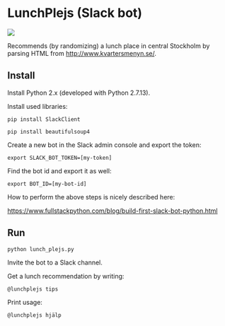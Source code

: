 
# LunchPlejs (Slack bot)

![](https://s23.postimg.org/kvdvoj3wr/hungrybunny.png)

Recommends (by randomizing) a lunch place in central Stockholm by parsing HTML from http://www.kvartersmenyn.se/.


## Install

Install Python 2.x (developed with Python 2.7.13).

Install used libraries:

`pip install SlackClient`

`pip install beautifulsoup4`


Create a new bot in the Slack admin console and export the token:

`
export SLACK_BOT_TOKEN=[my-token]
`

Find the bot id and export it as well:

`
export BOT_ID=[my-bot-id]
`

How to perform the above steps is nicely described here:

https://www.fullstackpython.com/blog/build-first-slack-bot-python.html


## Run

`
python lunch_plejs.py
`

Invite the bot to a Slack channel.

Get a lunch recommendation by writing:

`@lunchplejs tips`

Print usage:

`@lunchplejs hjälp`
